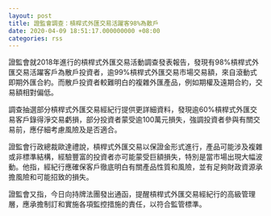 ```yaml
---
layout: post
title: 證監會調查：槓桿式外匯交易活躍客98%為散戶
date: 2020-04-09 18:51:17.000000000 +08:00
categories: rss
---
```


證監會就2018年進行的槓桿式外匯交易活動調查發表報告，發現有98%槓桿式外匯交易活躍客戶為散戶投資者，逾99%槓桿式外匯交易市場交易額，來自滾動式即期外匯合約。而散戶投資者較難明白的複雜外匯產品，例如期權及遠期合約，交易額相對偏低。

調查抽選部分槓桿式外匯交易經紀行提供更詳細資料，發現逾60%槓桿式外匯交易客戶錄得淨交易虧損，部分投資者蒙受逾100萬元損失，強調投資者參與有關交易前，應仔細考慮風險及是否適合。

證監會行政總裁歐達禮說，槓桿式外匯交易以保證金形式進行，產品可能涉及複雜或非標準結構，經驗豐富的投資者亦可能蒙受巨額損失，特別是當市場出現大幅波動。他指，經紀行應確保客戶徹底明白有關產品性質和風險，並有足夠財政資源承擔風險和可能招致的損失。

證監會又指，今日向持牌法團發出通函，提醒槓桿式外匯交易經紀行的高級管理層，應承擔制訂和實施各項監控措施的責任，以符合監管標準。
